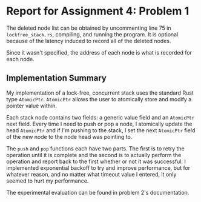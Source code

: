 # Report for Assignment 4: Problem 1

The deleted node list can be obtained by uncommenting line 75 in `lockfree_stack.rs`, compiling, and running the program. It is optional because of the latency induced to record all of the deleted nodes.

Since it wasn't specified, the address of each node is what is recorded for each node.

## Implementation Summary

My implementation of a lock-free, concurrent stack uses the standard Rust type `AtomicPtr`. `AtomicPtr` allows the user to atomically store and modify a pointer value within.

Each stack node contains two fields: a generic value field and an `AtomicPtr` next field. Every time I need to push or pop a node, I atomically update the head `AtomicPtr` and if I'm pushing to the stack, I set the next `AtomicPtr` field of the new node to the node head was pointing to.

The `push` and `pop` functions each have two parts. The first is to retry the operation until it is complete and the second is to actually perform the operation and report back to the first whether or not it was successful. I implemented exponential backoff to try and improve performance, but for whatever reason, and no matter what timeout value I entered, it only seemed to hurt my performance.

The experimental evaluation can be found in problem 2's documentation.